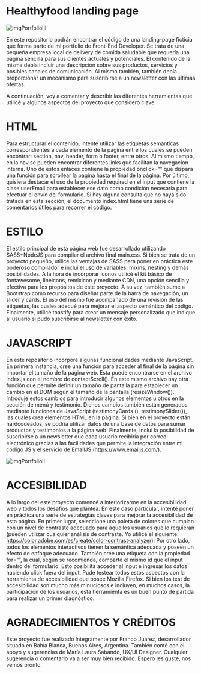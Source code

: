 # Healthyfood landing page

![imgPortfolioIII](https://user-images.githubusercontent.com/108038008/202604654-92e461e1-c451-4dca-9c38-ae72d81b1c6c.jpg)

En este repositorio podrán encontrar el código de una landing-page ficticia que forma parte de mi portfolio de Front-End Developer. Se trata de una pequeña empresa local de delivery de comida saludable que requería una página sencilla para sus clientes actuales y potenciales. El contenido de la misma debía incluir una descripción sobre sus productos, servicios y posibles canales de comunicación. Al mismo también, también debía proporcionar un mecanismo para suscribirse a un newsletter con las últimas ofertas. 

A continuación, voy a comentar y describir las diferentes herramientas que utilicé y algunos aspectos del proyecto que considero clave. 

# HTML 
Para estructurar el contenido, intenté utilizar las etiquetas semánticas correspondientes a cada elemento de la página entre los cuales se pueden encontrar: section, nav, header, form o footer, entre otros. Al mismo tiempo, en la nav se pueden encontrar diferentes links que facilitan la navegación interna. Uno de estos enlaces contiene la propiedad onclick=“” que dispara una función para scrollear la página hasta el final de la página. Por último, quisiera destacar el uso de la propiedad required en el input que contiene la clase userEmail para establecer ese dato como condición necesaria para efectuar el envío del formulario.  Si hay alguna consulta que no haya sido tratada en esta sección, el documento index.html tiene una serie de comentarios útiles para recorrer el código. 

# ESTILO 
El estilo principal de esta página web fue desarrollado utilizando SASS+NodeJS para compilar el archivo final main.css. Si bien se trata de un proyecto pequeño, utilicé las ventajas de SASS para poner en práctica este poderoso compilador e incluí el uso de variables, mixins, nesting y demás posibilidades. A la hora de incorporar íconos utilicé el kit básico de fontawesome, lineicons, remixicon y mediante CDN, una opción sencilla y efectiva para los propósitos de este proyecto. A su vez, también sumé a Bootstrap como recurso para diseñar parte de la barra de navegación, un slider y cards. El uso del mismo fue acompañado de una revisión de las etiquetas, las cuales adecué para mejorar el aspecto semántico del código. Finalmente, utilicé toastify para crear un mensaje personalizado que indique al usuario si pudo suscribirse al newsletter con éxito. 

# JAVASCRIPT 
En este repositorio incorporé algunas funcionalidades mediante JavaScript. En primera instancia, cree una función para acceder al final de la página sin importar el tamaño de la página web. Esta puede encontrarse en el archivo index.js con el nombre de contactScroll(). En este mismo archivo hay otra función que permite definir un tamaño de pantalla para establecer un cambio en el DOM según el tamaño de la pantalla (resizeWindow()). Introduje estos cambios para introducir algunos elementos u otros en la sección de menú y testimonio. Dichos cambios también están generados mediante funciones de JavaScript (testimonyCards (), testimonySlider()), las cuales crea elementos HTML en la página. Si bien en el proyecto están hardcodeados, se podría utilizar datos de una base de datos para sumar productos y testimonios a la página web. Finalmente, incluí la posibilidad de suscribirse a un newsletter que cada usuario recibiría por correo electrónico gracias a las facilidades que permite la integración entre mi código JS y el servicio de EmailJS (https://www.emailjs.com/). 


![imgPortfolioII](https://user-images.githubusercontent.com/108038008/202604817-22f6fc14-f3d6-49b2-b95f-b9170cb908b7.jpg)


# ACCESIBILIDAD 
A lo largo del este proyecto comencé a interiorizarme en la accesibilidad web y todos los desafíos que plantea. En este caso particular, intenté poner en práctica una serie de estrategias claves para mejorar la accesibilidad de esta página. En primer lugar, seleccioné una paleta de colores que cumplan con un nivel de contraste adecuado para aquellos usuarios que lo requieran (pueden utilizar cualquier análisis de contraste. Yo utilicé el siguiente: https://color.adobe.com/es/create/color-contrast-analyzer). Por otro lado, todos los elementos interactivos tienen la semántica adecuada y poseen un efecto de enfoque adecuado. También cree una etiqueta <label> con la propiedad for=“”, la cual, según se recomienda, comparte el mismo id que el input dentro del formulario. Esto posibilita acceder al input e ingresar los datos haciendo click fuera del input. Pude testear todos estos aspectos con la herramienta de accesibilidad que posee Mozilla Firefox. Si bien los test de accesibilidad son mucho más minuciosos e incluyen, en muchos casos, la participación de los usuarios, esta herramienta es un buen punto de partida para realizar un primer diagnóstico. 

# AGRADECIMIENTOS Y CRÉDITOS

Este proyecto fue realizado íntegramente por Franco Juárez, desarrollador situado en Bahía Blanca, Buenos Aires, Argentina. También conté con el apoyo y sugerencias de María Laura Sabando, UX/UI Designer. Cualquier sugerencia o comentario va a ser muy bien recibido. Espero les guste, nos vemos pronto. 
